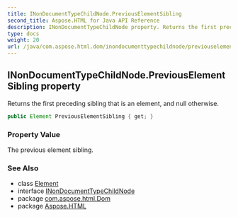 ```yaml
---
title: INonDocumentTypeChildNode.PreviousElementSibling
second_title: Aspose.HTML for Java API Reference
description: INonDocumentTypeChildNode property. Returns the first preceding sibling that is an element and null otherwise
type: docs
weight: 20
url: /java/com.aspose.html.dom/inondocumenttypechildnode/previouselementsibling/
---
```

## INonDocumentTypeChildNode.PreviousElementSibling property

Returns the first preceding sibling that is an element, and null otherwise.

```java
public Element PreviousElementSibling { get; }
```

### Property Value

The previous element sibling.

### See Also

* class [Element](../../element/)
* interface [INonDocumentTypeChildNode](../)
* package [com.aspose.html.Dom](../../inondocumenttypechildnode/)
* package [Aspose.HTML](../../../)
